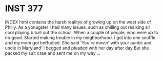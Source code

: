 # INST 377
 INDEX html contains the harsh realitys of growing up on the west side of Philly.
As a yonugster I had many issues, such as chilling out realxing all cool playing b ball out the school. When a couple of people, who were up to no good. 
Started making trouble in my neighborhood.
I got into one scuffle and my mom got beffudled.
She said 'You're movin' with your auntie and uncle in Maryland'
I begged and pleaded with her day after day
But she packed my suit case and sent me on my way....
